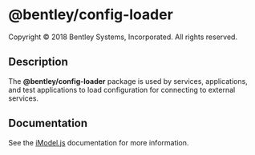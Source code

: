 ﻿# @bentley/config-loader

Copyright © 2018 Bentley Systems, Incorporated. All rights reserved.

## Description

The __@bentley/config-loader__ package is used by services, applications, and test applications to load configuration for connecting to external services.

## Documentation

See the [iModel.js](https://www.imodeljs.org) documentation for more information.
